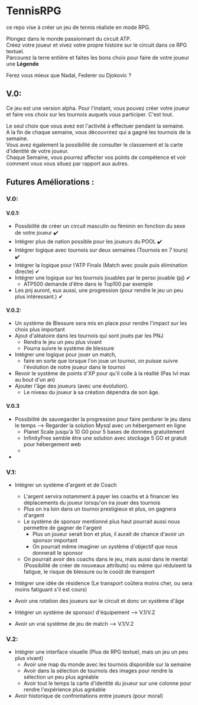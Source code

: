 # TennisRPG

ce repo vise à créer un jeu de tennis réaliste en mode RPG. 

Plongez dans le monde passionnant du circuit ATP. \
Créez votre joueur et vivez votre propre histoire sur le circuit dans ce RPG textuel. \
Parcourez la terre entière et faites les bons choix pour faire de votre joueur une **Légende**

Ferez vous mieux que Nadal, Federer ou Djokovic ? 

## V.0:
Ce jeu est une version alpha. 
Pour l'instant, vous pouvez créer votre joueur et faire vos choix sur les tournois auquels vous participer. 
C'est tout. 

Le seul choix que vous avez est l'activité à effectuer pendant la semaine. \
A la fin de chaque semaine, vous découvrirez qui a gagné les tournois de la semaine. \
Vous avez également la possibilité de consulter le classement et la carte d'identité de votre joueur. \
Chaque Semaine, vous pourrez affecter vos points de compétence et voir comment vous vous situez par rapport aux autres. 




## Futures Améliorations :


### V.0: 
#### V.0.1: 
- Possibilité de créer un circuit masculin ou féminin en fonction du sexe de votre joueur ✔️
- Intégrer plus de nation possible pour les joueurs du POOL ✔️
- Intégrer logique avec tournois sur deux semaines (Tournois en 7 tours) ✔️ 
- Intégrer la logique pour l'ATP Finals (Match avec poule puis élimination directe) ✔
- Intégrer une logique sur les tournois jouables par le perso jouable (pj) ✔
  - ATP500 demande d'être dans le Top100 par exemple
- Les pnj auront, eux aussi, une progression (pour rendre le jeu un peu plus intéressant.) ✔ 

#### V.0.2:
- Un système de Blessure sera mis en place pour rendre l'impact sur les choix plus important
- Ajout d'aléatoire dans les tournois qui sont joués par les PNJ
    - Rendra le jeu un peu plus vivant
    - Pourra suivre le système de blessure
- Intégrer une logique pour jouer un match, 
  - faire en sorte que lorsque l'on joue un tournoi, on puisse suivre l'évolution de notre joueur dans le tournoi
- Revoir le système de points d'XP pour qu'il colle à la réalité (Pas lvl max au bout d'un an) 
- Ajouter l'âge des joueurs (avec une évolution). 
    - Le niveau du joueur à sa création dépendra de son âge. 

#### V.0.3
- Possibilité de sauvegarder la progression pour faire perdurer le jeu dans le temps
  --> Regarder la solution Mysql avec un hébergement en ligne 
    - Planet Scale jusqu'à 10 G0 pour 5 bases de données gratuitement
    - InfinityFree semble être une solution avec stockage 5 GO et gratuit pour hébergement web
    - 
- 
### V.1:
- Intégrer un système d'argent et de Coach 
    - L'argent servira notamment à payer les coachs et à financer les déplacements du joueur lorsqu'on ira jouer des tournois
    - Plus on ira loin dans un tournoi prestigieux et plus, on gagnera d'argent
    - Le système de sponsor mentionné plus haut pourrait aussi nous permettre de gagner de l'argent
        - Plus un joueur serait bon et plus, il aurait de chance d'avoir un sponsor important
        - On pourrait même imaginer un système d'objectif que nous donnerait le sponsor
    - On pourrait avoir des coachs dans le jeu, mais aussi dans le mental (Possibilité de créer de nouveaux attributs) ou même qui réduisent la fatigue, le risque de blessure ou le cooût de transport

- Intégrer une idée de résidence (Le transport coûtera moins cher, ou sera moins fatiguant s'il est cours)
- Avoir une rotation des joueurs sur le circuit et donc un système d'âge
- Intégrer un système de sponsor/ d'équipement --> V.1/V.2
- Avoir un vrai système de jeu de match --> V.1/V.2


### V.2:
- Intégrer une interface visuelle (Plus de RPG textuel, mais un jeu un peu plus vivant)
  - Avoir une map du monde avec les tournois disponible sur la semaine
  - Avoir dans la sélection de tournois des images pour rendre la sélection un peu plus agréable
  - Avoir tout le temps la carte d'identité du joueur sur une colonne pour rendre l'expérience plus agréable
- Avoir historique de confrontations entre joueurs (pour moral) 



